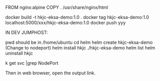FROM nginx:alpine
COPY . /usr/share/nginx/html

docker build -t hkjc-eksa-demo:1.0 .
docker tag hkjc-eksa-demo:1.0 localhost:5000/xxx/hkjc-eksa-demo:1.0
docker push yyy

IN DEV JUMPHOST:

pwd should be in /home/ubuntu
cd helm
helm create hkjc-eksa-demo
(Change to nodeport)
helm install hkjc ./hkjc-eksa-demo
helm list
helm uninstall hkjc

k get svc |grep NodePort

Then in web browser, open the output link.

